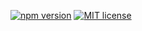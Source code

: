 [![npm version](http://img.shields.io/npm/v/REPO.svg?style=flat)](https://npmjs.org/package/@itsmeganeshcse/tiny)
[![MIT license](http://img.shields.io/badge/license-MIT-brightgreen.svg)](http://opensource.org/licenses/MIT)
